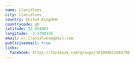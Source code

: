 ```yaml
---
name: Llanidloes
city: Llanidloes
country: United Kingdom
countrycode: gb
latitude: 52.454085
longitude: -3.5388336
email: xr.llanidloes@gmail.com
publiciseemail: true
links:
  facebook: https://facebook.com/groups/381098012684708
---
```

